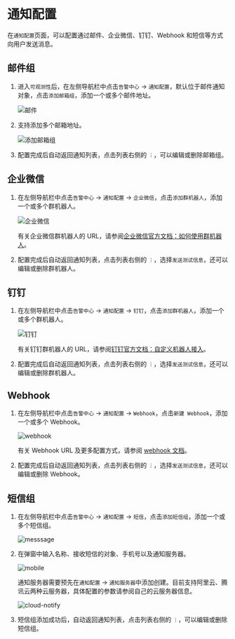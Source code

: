# 通知配置

在`通知配置`页面，可以配置通过邮件、企业微信、钉钉、Webhook 和短信等方式向用户发送消息。

## 邮件组

1. 进入`可观测性`后，在左侧导航栏中点击`告警中心` -> `通知配置`，默认位于邮件通知对象，点击`添加邮箱组`，添加一个或多个邮件地址。

    ![邮件](https://docs.daocloud.io/daocloud-docs-images/docs/zh/docs/insight/images/notify01.png)

2. 支持添加多个邮箱地址。

    ![添加邮箱组](https://docs.daocloud.io/daocloud-docs-images/docs/zh/docs/insight/images/notify02.png)

3. 配置完成后自动返回通知列表，点击列表右侧的 `︙`，可以编辑或删除邮箱组。

## 企业微信

1. 在左侧导航栏中点击`告警中心` -> `通知配置` -> `企业微信`，点击`添加群机器人`，添加一个或多个群机器人。

    ![企业微信](https://docs.daocloud.io/daocloud-docs-images/docs/zh/docs/insight/images/notify03.png)

    有关企业微信群机器人的 URL，请参阅[企业微信官方文档：如何使用群机器人](https://developer.work.weixin.qq.com/document/path/91770)。

2. 配置完成后自动返回通知列表，点击列表右侧的 `︙`，选择`发送测试信息`，还可以编辑或删除群机器人。

## 钉钉

1. 在左侧导航栏中点击`告警中心` -> `通知配置` -> `钉钉`，点击`添加群机器人`，添加一个或多个群机器人。

    ![钉钉](https://docs.daocloud.io/daocloud-docs-images/docs/zh/docs/insight/images/notify04.png)

    有关钉钉群机器人的 URL，请参阅[钉钉官方文档：自定义机器人接入](https://open.dingtalk.com/document/robots/custom-robot-access)。

2. 配置完成后自动返回通知列表，点击列表右侧的 `︙`，选择`发送测试信息`，还可以编辑或删除群机器人。

## Webhook

1. 在左侧导航栏中点击`告警中心` -> `通知配置` -> `Webhook`，点击`新建 Webhook`，添加一个或多个 Webhook。

    ![webhook](https://docs.daocloud.io/daocloud-docs-images/docs/zh/docs/insight/images/notify05.png)

    有关 Webhook URL 及更多配置方式，请参阅 [webhook 文档](https://github.com/webhooksite/webhook.site)。

2. 配置完成后自动返回通知列表，点击列表右侧的 `︙`，选择`发送测试信息`，还可以编辑或删除 Webhook。

## 短信组

1. 在左侧导航栏中点击`告警中心` -> `通知配置` -> `短信`，点击`添加短信组`，添加一个或多个短信组。

    ![messsage](https://docs.daocloud.io/daocloud-docs-images/docs/zh/docs/insight/images/notify06.png)

2. 在弹窗中输入名称、接收短信的对象、手机号以及通知服务器。

    ![mobile](https://docs.daocloud.io/daocloud-docs-images/docs/zh/docs/insight/images/notify07.png)

    通知服务器需要预先在`通知配置` -> `通知服务器`中添加创建。目前支持阿里云、腾讯云两种云服务器，具体配置的参数请参阅自己的云服务器信息。

    ![cloud-notify](https://docs.daocloud.io/daocloud-docs-images/docs/zh/docs/insight/images/notify08.png)

3. 短信组添加成功后，自动返回通知列表，点击列表右侧的 `︙`，可以编辑或删除短信组。
